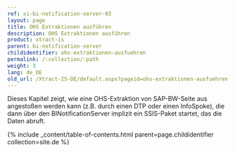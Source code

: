 ```yaml
---
ref: xi-bi-notification-server-03
layout: page
title: OHS Extraktionen ausführen
description: OHS Extraktionen ausführen
product: xtract-is
parent: bi-notification-server
childidentifier: ohs-extraktionen-ausfuehren
permalink: /:collection/:path
weight: 3
lang: de_DE
old_url: /Xtract-IS-DE/default.aspx?pageid=ohs-extraktionen-ausfuehren
---
```


Dieses Kapitel zeigt, wie eine OHS-Extraktion von SAP-BW-Seite aus angestoßen werden kann (z.B. durch einen DTP oder einen InfoSpoke), die dann über den BINotificationServer implizit ein SSIS-Paket startet, das die Daten abruft.

{% include _content/table-of-contents.html parent=page.childidentifier collection=site.de %}